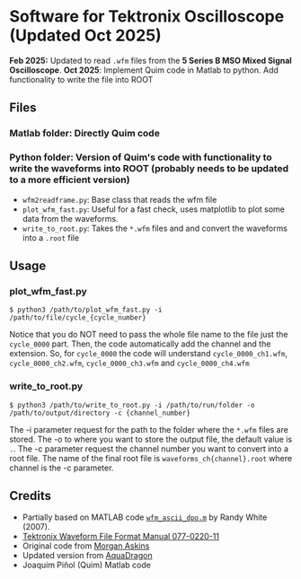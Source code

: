 # Software for Tektronix Oscilloscope (Updated Oct 2025)

**Feb 2025:** Updated to read `.wfm` files from the **5 Series B MSO Mixed Signal Oscilloscope**.
**Oct 2025**: Implement Quim code in Matlab to python. Add functionality to write the file into ROOT 
## Files
### Matlab folder: Directly Quim code
### Python folder: Version of Quim's code with functionality to write the waveforms into ROOT (probably needs to be updated to a more efficient version)
- `wfm2readframe.py`: Base class that reads the wfm file
- `plot_wfm_fast.py`: Useful for a fast check, uses matplotlib to plot some data from the waveforms.
- `write_to_root.py`: Takes the `*.wfm` files and and convert the waveforms into a `.root` file

## Usage
### plot_wfm_fast.py

```
$ python3 /path/to/plot_wfm_fast.py -i /path/to/file/cycle_{cycle_number}
```
Notice that you do NOT need to pass the whole file name to the file just the `cycle_0000` part. Then, the code automatically add the channel and the extension. So, for `cycle_0000` the code will understand `cycle_0000_ch1.wfm`, `cycle_0000_ch2.wfm`, `cycle_0000_ch3.wfm` and `cycle_0000_ch4.wfm`


### write_to_root.py
```
$ python3 /path/to/write_to_root.py -i /path/to/run/folder -o /path/to/output/directory -c {channel_number}
```

The -i parameter request for the path to the folder where the `*.wfm` files are stored. The -o to where you want to store the output file, the default value is `.`. The -c parameter request the channel number you want to convert into a root file. The name of the final root file is `waveforms_ch{channel}.root` where channel is the -c parameter.


## Credits
- Partially based on MATLAB code [`wfm_ascii_dpo.m`](https://www.mathworks.com/matlabcentral/fileexchange/14918-tektronix-wfm-file-reader) by Randy White (2007).
- [Tektronix Waveform File Format Manual 077-0220-11](https://download.tek.com/manual/Waveform-File-Format-Manual-077022011.pdf)
- Original code from [Morgan Askins](https://github.com/MorganAskins/tektronix_wfmreader)
- Updated version from [AquaDragon](https://github.com/AquaDragon/tektronix_wfm_reader)
- Joaquim Piñol (Quim) Matlab code

